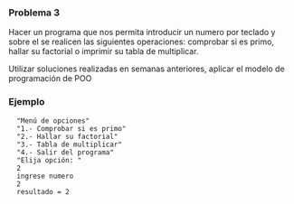 ### Problema 3

Hacer un programa que nos permita introducir un numero por teclado y sobre
el se realicen las siguientes operaciones: comprobar si es primo, hallar
su factorial o imprimir su tabla de multiplicar.

Utilizar soluciones realizadas en semanas anteriores, aplicar el modelo de
programación de POO

### Ejemplo

      "Menú de opciones"
      "1.- Comprobar si es primo"
      "2.- Hallar su factorial"
      "3.- Tabla de multiplicar"
      "4.- Salir del programa"
      "Elija opción: "
      2
      ingrese numero
      2
      resultado = 2